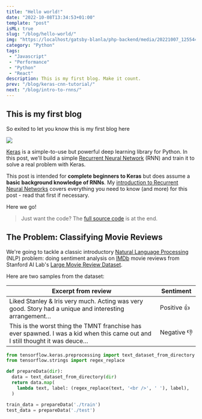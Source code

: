 ```yaml
---
title: "Hello world!"
date: "2022-10-08T13:34:53+01:00"
template: "post"
isML: true
slug: "/blog/hello-world/"
img: "https://localhost/gatsby-blanla/php-backend/media/20221007_125544-scaled-1.jpg"
category: "Python"
tags:
 - "Javascript"
 - "Performance"
 - "Python"
 - "React"
description: This is my first blog. Make it count.
prev: "/blog/keras-cnn-tutorial/"
next: "/blog/intro-to-rnns/"
---
```

## This is my first blog
So exited to let you know this is my first blog here

![](./media-link/keras-posts/keras-logo.png)

[Keras](https://keras.io/) is a simple-to-use but powerful deep learning library for Python. In this post, we'll build a simple [Recurrent Neural Network](/blog/intro-to-rnns/) (RNN) and train it to solve a real problem with Keras.

This post is intended for **complete beginners to Keras** but does assume a **basic background knowledge of RNNs**. My [introduction to Recurrent Neural Networks](/blog/intro-to-rnns/) covers everything you need to know (and more) for this post - read that first if necessary.

Here we go!

> Just want the code? The [full source code](#the-full-code) is at the end.

## The Problem: Classifying Movie Reviews

We're going to tackle a classic introductory [Natural Language Processing](/tag/natural-language-processing/) (NLP) problem: doing sentiment analysis on [IMDb](https://www.imdb.com/) movie reviews from Stanford AI Lab's [Large Movie Review Dataset](https://ai.stanford.edu/~amaas/data/sentiment/).

Here are two samples from the dataset:

| Excerpt from review | Sentiment |
| --- | --- |
| Liked Stanley & Iris very much. Acting was very good. Story had a unique and interesting arrangement… | Positive&nbsp;👍 |
| This is the worst thing the TMNT franchise has ever spawned. I was a kid when this came out and I still thought it was deuce… | Negative&nbsp;👎 |

```python
from tensorflow.keras.preprocessing import text_dataset_from_directory
from tensorflow.strings import regex_replace

def prepareData(dir):
  data = text_dataset_from_directory(dir)
  return data.map(
    lambda text, label: (regex_replace(text, '<br />', ' '), label),
  )

train_data = prepareData('./train')
test_data = prepareData('./test')
```
  
<br/>  